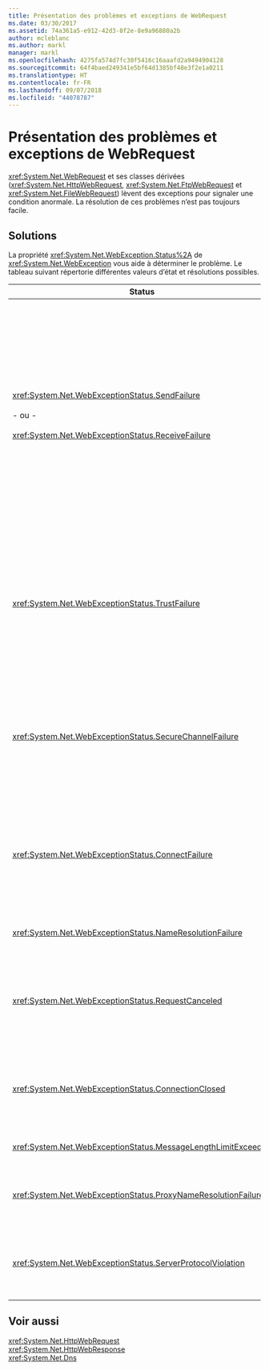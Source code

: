 ```yaml
---
title: Présentation des problèmes et exceptions de WebRequest
ms.date: 03/30/2017
ms.assetid: 74a361a5-e912-42d3-8f2e-8e9a96880a2b
author: mcleblanc
ms.author: markl
manager: markl
ms.openlocfilehash: 4275fa574d7fc30f5416c16aaafd2a9494904128
ms.sourcegitcommit: 64f4baed249341e5bf64d1385bf48e3f2e1a0211
ms.translationtype: HT
ms.contentlocale: fr-FR
ms.lasthandoff: 09/07/2018
ms.locfileid: "44078787"
---
```

# <a name="understanding-webrequest-problems-and-exceptions"></a>Présentation des problèmes et exceptions de WebRequest
<xref:System.Net.WebRequest> et ses classes dérivées (<xref:System.Net.HttpWebRequest>, <xref:System.Net.FtpWebRequest> et <xref:System.Net.FileWebRequest>) lèvent des exceptions pour signaler une condition anormale. La résolution de ces problèmes n’est pas toujours facile.  
  
## <a name="solutions"></a>Solutions  
 La propriété <xref:System.Net.WebException.Status%2A> de <xref:System.Net.WebException> vous aide à déterminer le problème. Le tableau suivant répertorie différentes valeurs d’état et résolutions possibles.  
  
|Status|Détails|Solution|  
|------------|-------------|--------------|  
|<xref:System.Net.WebExceptionStatus.SendFailure><br /><br /> - ou -<br /><br /> <xref:System.Net.WebExceptionStatus.ReceiveFailure>|Il y a un problème avec le socket sous-jacent. La connexion a peut-être été réinitialisée.|Reconnectez-vous et renvoyez la demande.<br /><br /> Vérifiez que vous avez installé la version la plus récente du Service Pack.<br /><br /> Augmentez la valeur de la propriété <xref:System.Net.ServicePointManager.MaxServicePointIdleTime%2A?displayProperty=nameWithType>.<br /><br /> Affectez la valeur `false` à <xref:System.Net.HttpWebRequest.KeepAlive%2A?displayProperty=nameWithType>.<br /><br /> Augmentez le nombre maximal de connexions avec la propriété <xref:System.Net.ServicePointManager.DefaultConnectionLimit%2A>.<br /><br /> Vérifiez la configuration du proxy.<br /><br /> Si vous utilisez SSL, vérifiez que le processus serveur a l’autorisation appropriée pour accéder au magasin de certificats.<br /><br /> Si vous envoyez de grandes quantités de données, définissez <xref:System.Net.HttpWebRequest.AllowWriteStreamBuffering%2A> sur `false`.|  
|<xref:System.Net.WebExceptionStatus.TrustFailure>|Le certificat de serveur n’a pas pu être validé.|Essayez d’ouvrir l’URI à l’aide d’Internet Explorer. Résolvez les alertes de sécurité affichées par Internet Explorer. Si vous ne pouvez pas résoudre l’alerte de sécurité, créez une classe de stratégie de certificat pour implémenter <xref:System.Net.ICertificatePolicy> qui retourne `true`, puis passez-la à <xref:System.Net.ServicePointManager.CertificatePolicy%2A>.<br /><br /> Voir [http://support.microsoft.com/?id=823177](https://go.microsoft.com/fwlink/?LinkID=179653).<br /><br /> Vérifiez que le certificat de l’autorité de certification qui a signé le certificat de serveur a été ajouté à la liste des autorités de certification approuvées dans Internet Explorer.<br /><br /> Vérifiez que le nom d’hôte dans l’URL correspond au nom commun sur le certificat de serveur.|  
|<xref:System.Net.WebExceptionStatus.SecureChannelFailure>|Une erreur s’est produite dans la transaction SSL, ou il y a un problème de certificat.|.NET Framework version 1.1 prend uniquement en charge SSL version 3.0. Si le serveur utilise uniquement TLS version 1.0 ou SSL version 2.0, l’exception est levée. Effectuez une mise à niveau vers NET Framework 2.0 et définissez le même <xref:System.Net.ServicePointManager.SecurityProtocol%2A> que le serveur.<br /><br /> Le certificat client a été signé par une autorité de certification qui n’est pas approuvée par le serveur. Installez le certificat de l’autorité de certification sur le serveur. Voir [http://support.microsoft.com/?id=332077](https://go.microsoft.com/fwlink/?LinkID=179654).<br /><br /> Vérifiez que vous avez installé le Service Pack le plus récent.|  
|<xref:System.Net.WebExceptionStatus.ConnectFailure>|La connexion a échoué.|Un pare-feu ou un proxy bloque la connexion. Modifiez le pare-feu ou le proxy pour permettre la connexion.<br /><br /> Désignez explicitement un <xref:System.Net.WebProxy> dans l’application cliente en appelant le constructeur <xref:System.Net.WebProxy> (WebServiceProxyClass.Proxy = new WebProxy([http://server:80](http://server/), true)).<br /><br /> Exécutez Filemon ou Regmon pour vérifier que l’identité du processus Worker a les autorisations nécessaires pour accéder à WSPWSP.dll, HKLM\System\CurrentControlSet\Services\DnsCache ou HKLM\System\CurrentControlSet\Services\WinSock2.|  
|<xref:System.Net.WebExceptionStatus.NameResolutionFailure>|Domain Name Service (DNS) n’a pas pu résoudre le nom d’hôte.|Configurez le proxy de manière appropriée. Voir [http://support.microsoft.com/?id=318140](https://go.microsoft.com/fwlink/?LinkID=179655).<br /><br /> Vérifiez qu’aucun logiciel antivirus ou pare-feu ne bloque la connexion.|  
|<xref:System.Net.WebExceptionStatus.RequestCanceled>|<xref:System.Net.WebRequest.Abort%2A> a été appelé, ou une erreur s’est produite.|Ce problème peut être dû à une surcharge sur le serveur ou le client. Diminuez la charge.<br /><br /> Augmentez le paramètre <xref:System.Net.ServicePointManager.DefaultConnectionLimit%2A>.<br /><br /> Voir [http://support.microsoft.com/?id=821268](https://go.microsoft.com/fwlink/?LinkID=179656) pour modifier les paramètres de performance du service web.|  
|<xref:System.Net.WebExceptionStatus.ConnectionClosed>|L’application a tenté d’écrire dans un socket fermé.|Le client ou le serveur est surchargé. Diminuez la charge.<br /><br /> Augmentez le paramètre <xref:System.Net.ServicePointManager.DefaultConnectionLimit%2A>.<br /><br /> Voir [http://support.microsoft.com/?id=821268](https://go.microsoft.com/fwlink/?LinkID=179656) pour modifier les paramètres de performance du service web.|  
|<xref:System.Net.WebExceptionStatus.MessageLengthLimitExceeded>|La limite définie (<xref:System.Net.HttpWebRequest.MaximumResponseHeadersLength%2A>) pour la longueur de message a été dépassée.|Augmentez la valeur de la propriété <xref:System.Net.HttpWebRequest.MaximumResponseHeadersLength%2A>.|  
|<xref:System.Net.WebExceptionStatus.ProxyNameResolutionFailure>|Domain Name Service (DNS) n’a pas pu résoudre le nom d’hôte proxy.|Configurez le proxy de manière appropriée. Voir [http://support.microsoft.com/?id=318140](https://go.microsoft.com/fwlink/?LinkID=179655).<br /><br /> Forcez <xref:System.Net.HttpWebRequest> à ne pas utiliser de proxy en définissant la propriété <xref:System.Net.HttpWebRequest.Proxy%2A> sur `null`.|  
|<xref:System.Net.WebExceptionStatus.ServerProtocolViolation>|La réponse reçue du serveur n’est pas une réponse HTTP valide. Ce problème se produit quand .NET Framework détecte que la réponse du serveur ne respecte pas la norme RFC HTTP 1.1. Ce problème peut se produire quand la réponse contient des en-têtes incorrects ou des délimiteurs d’en-tête incorrects. La norme RFC 2616 définit HTTP 1.1 et le format valide de la réponse du serveur. Pour plus d’informations, consultez [http://www.ietf.org](https://go.microsoft.com/fwlink/?LinkID=147388).|Obtenez un suivi réseau de la transaction et examinez les en-têtes dans la réponse.<br /><br /> Si votre application nécessite une réponse du serveur sans l’analyse (cela peut entraîner un problème de sécurité), définissez `useUnsafeHeaderParsing` sur `true` dans le fichier de configuration. Consultez [\<httpWebRequest>, élément (paramètres réseau)](../../../docs/framework/configure-apps/file-schema/network/httpwebrequest-element-network-settings.md).|  
  
## <a name="see-also"></a>Voir aussi  
 <xref:System.Net.HttpWebRequest>  
 <xref:System.Net.HttpWebResponse>  
 <xref:System.Net.Dns>
